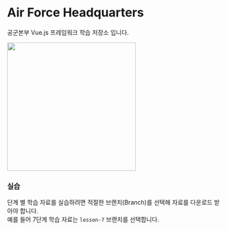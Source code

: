 # Air Force Headquarters

공군본부 Vue.js 프레임워크 학습 저장소 입니다.

<img src="//yamoo9.github.io/vue/images//vue.jpg" alt style="width: 300px;">

<br>

### 실습

단계 별 학습 자료를 실습하려면 적절한 브랜치(Branch)를 선택해 자료를 다운로드 받아야 합니다.<br>
예를 들어 7단계 학습 자료는 `lesson-7` 브랜치를 선택합니다.
